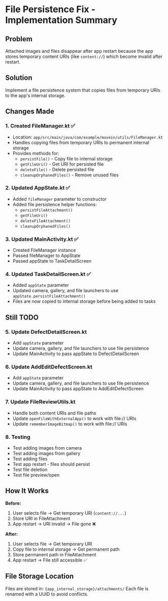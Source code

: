 # File Persistence Fix - Implementation Summary

## Problem
Attached images and files disappear after app restart because the app stores temporary content URIs (like `content://`) which become invalid after restart.

## Solution
Implement a file persistence system that copies files from temporary URIs to the app's internal storage.

## Changes Made

### 1. Created FileManager.kt ✅
- Location: `app/src/main/java/com/example/movein/utils/FileManager.kt`
- Handles copying files from temporary URIs to permanent internal storage
- Provides methods for:
  - `persistFile()` - Copy file to internal storage
  - `getFileUri()` - Get URI for persisted file
  - `deleteFile()` - Delete persisted file
  - `cleanupOrphanedFiles()` - Remove unused files

### 2. Updated AppState.kt ✅
- Added `fileManager` parameter to constructor
- Added file persistence helper functions:
  - `persistFileAttachment()`
  - `getFileUri()`
  - `deleteFileAttachment()`
  - `cleanupOrphanedFiles()`

### 3. Updated MainActivity.kt ✅
- Created FileManager instance
- Passed fileManager to AppState
- Passed appState to TaskDetailScreen

### 4. Updated TaskDetailScreen.kt ✅
- Added `appState` parameter
- Updated camera, gallery, and file launchers to use `appState.persistFileAttachment()`
- Files are now copied to internal storage before being added to tasks

## Still TODO

### 5. Update DefectDetailScreen.kt
- Add `appState` parameter
- Update camera, gallery, and file launchers to use file persistence
- Update MainActivity to pass appState to DefectDetailScreen

### 6. Update AddEditDefectScreen.kt
- Add `appState` parameter  
- Update camera, gallery, and file launchers to use file persistence
- Update MainActivity to pass appState to AddEditDefectScreen

### 7. Update FileReviewUtils.kt
- Handle both content URIs and file paths
- Update `openFileWithExternalApp()` to work with file:// URIs
- Update `rememberImageBitmap()` to work with file:// URIs

### 8. Testing
- Test adding images from camera
- Test adding images from gallery
- Test adding files
- Test app restart - files should persist
- Test file deletion
- Test file preview/open

## How It Works

**Before:**
1. User selects file → Get temporary URI (`content://...`)
2. Store URI in FileAttachment
3. App restart → URI invalid → File gone ❌

**After:**
1. User selects file → Get temporary URI
2. Copy file to internal storage → Get permanent path
3. Store permanent path in FileAttachment
4. App restart → File still accessible ✅

## File Storage Location
Files are stored in: `{app_internal_storage}/attachments/`
Each file is renamed with a UUID to avoid conflicts.


